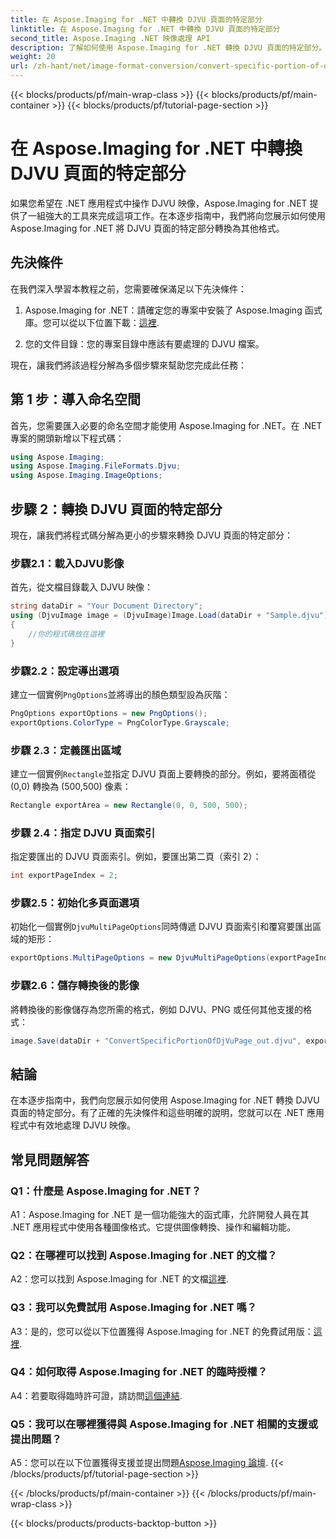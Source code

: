 ```yaml
---
title: 在 Aspose.Imaging for .NET 中轉換 DJVU 頁面的特定部分
linktitle: 在 Aspose.Imaging for .NET 中轉換 DJVU 頁面的特定部分
second_title: Aspose.Imaging .NET 映像處理 API
description: 了解如何使用 Aspose.Imaging for .NET 轉換 DJVU 頁面的特定部分。請遵循我們的逐步指南。
weight: 20
url: /zh-hant/net/image-format-conversion/convert-specific-portion-of-djvu-page/
---
```


{{< blocks/products/pf/main-wrap-class >}}
{{< blocks/products/pf/main-container >}}
{{< blocks/products/pf/tutorial-page-section >}}

# 在 Aspose.Imaging for .NET 中轉換 DJVU 頁面的特定部分

如果您希望在 .NET 應用程式中操作 DJVU 映像，Aspose.Imaging for .NET 提供了一組強大的工具來完成這項工作。在本逐步指南中，我們將向您展示如何使用 Aspose.Imaging for .NET 將 DJVU 頁面的特定部分轉換為其他格式。

## 先決條件

在我們深入學習本教程之前，您需要確保滿足以下先決條件：

1.  Aspose.Imaging for .NET：請確定您的專案中安裝了 Aspose.Imaging 函式庫。您可以從以下位置下載：[這裡](https://releases.aspose.com/imaging/net/).

2. 您的文件目錄：您的專案目錄中應該有要處理的 DJVU 檔案。

現在，讓我們將該過程分解為多個步驟來幫助您完成此任務：

## 第 1 步：導入命名空間

首先，您需要匯入必要的命名空間才能使用 Aspose.Imaging for .NET。在 .NET 專案的開頭新增以下程式碼：

```csharp
using Aspose.Imaging;
using Aspose.Imaging.FileFormats.Djvu;
using Aspose.Imaging.ImageOptions;
```

## 步驟 2：轉換 DJVU 頁面的特定部分

現在，讓我們將程式碼分解為更小的步驟來轉換 DJVU 頁面的特定部分：

### 步驟2.1：載入DJVU影像

首先，從文檔目錄載入 DJVU 映像：

```csharp
string dataDir = "Your Document Directory";
using (DjvuImage image = (DjvuImage)Image.Load(dataDir + "Sample.djvu"))
{
    //你的程式碼放在這裡
}
```

### 步驟2.2：設定導出選項

建立一個實例`PngOptions`並將導出的顏色類型設為灰階：

```csharp
PngOptions exportOptions = new PngOptions();
exportOptions.ColorType = PngColorType.Grayscale;
```

### 步驟 2.3：定義匯出區域

建立一個實例`Rectangle`並指定 DJVU 頁面上要轉換的部分。例如，要將面積從 (0,0) 轉換為 (500,500) 像素：

```csharp
Rectangle exportArea = new Rectangle(0, 0, 500, 500);
```

### 步驟 2.4：指定 DJVU 頁面索引

指定要匯出的 DJVU 頁面索引。例如，要匯出第二頁（索引 2）：

```csharp
int exportPageIndex = 2;
```

### 步驟2.5：初始化多頁面選項

初始化一個實例`DjvuMultiPageOptions`同時傳遞 DJVU 頁面索引和覆寫要匯出區域的矩形：

```csharp
exportOptions.MultiPageOptions = new DjvuMultiPageOptions(exportPageIndex, exportArea);
```

### 步驟2.6：儲存轉換後的影像

將轉換後的影像儲存為您所需的格式，例如 DJVU、PNG 或任何其他支援的格式：

```csharp
image.Save(dataDir + "ConvertSpecificPortionOfDjVuPage_out.djvu", exportOptions);
```

## 結論

在本逐步指南中，我們向您展示如何使用 Aspose.Imaging for .NET 轉換 DJVU 頁面的特定部分。有了正確的先決條件和這些明確的說明，您就可以在 .NET 應用程式中有效地處理 DJVU 映像。

## 常見問題解答

### Q1：什麼是 Aspose.Imaging for .NET？

A1：Aspose.Imaging for .NET 是一個功能強大的函式庫，允許開發人員在其 .NET 應用程式中使用各種圖像格式。它提供圖像轉換、操作和編輯功能。

### Q2：在哪裡可以找到 Aspose.Imaging for .NET 的文檔？

 A2：您可以找到 Aspose.Imaging for .NET 的文檔[這裡](https://reference.aspose.com/imaging/net/).

### Q3：我可以免費試用 Aspose.Imaging for .NET 嗎？

 A3：是的，您可以從以下位置獲得 Aspose.Imaging for .NET 的免費試用版：[這裡](https://releases.aspose.com/).

### Q4：如何取得 Aspose.Imaging for .NET 的臨時授權？

 A4：若要取得臨時許可證，請訪問[這個連結](https://purchase.aspose.com/temporary-license/).

### Q5：我可以在哪裡獲得與 Aspose.Imaging for .NET 相關的支援或提出問題？

A5：您可以在以下位置獲得支援並提出問題[Aspose.Imaging 論壇](https://forum.aspose.com/).
{{< /blocks/products/pf/tutorial-page-section >}}

{{< /blocks/products/pf/main-container >}}
{{< /blocks/products/pf/main-wrap-class >}}

{{< blocks/products/products-backtop-button >}}
